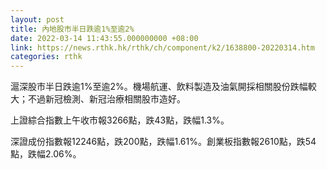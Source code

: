 ```yaml
---
layout: post
title: 內地股市半日跌逾1%至逾2%
date: 2022-03-14 11:43:55.000000000 +08:00
link: https://news.rthk.hk/rthk/ch/component/k2/1638800-20220314.htm
categories: rthk
---
```


滬深股市半日跌逾1%至逾2%。機場航運、飲料製造及油氣開採相關股份跌幅較大；不過新冠檢測、新冠治療相關股市造好。

上證綜合指數上午收市報3266點，跌43點，跌幅1.3%。

深證成份指數報12246點，跌200點，跌幅1.61%。創業板指數報2610點，跌54點，跌幅2.06%。

